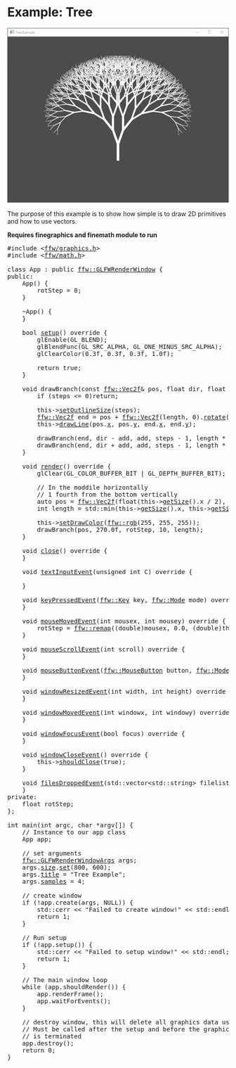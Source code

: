 Example: Tree
=================

![example-tree.jpg](example-tree.jpg)


The purpose of this example is to show how simple is to draw 2D primitives and how to use vectors.

**Requires finegraphics and finemath module to run**


<pre><div class="lang-cpp"><span class="hljs-meta-keyword">#include &lt;<a href="">ffw/graphics.h</a>&gt;</span><span class="hljs-normal"></span>
<span class="hljs-normal"></span><span class="hljs-meta-keyword">#include &lt;<a href="">ffw/math.h</a>&gt;</span><span class="hljs-normal"></span>
<span class="hljs-normal"></span>
<span class="hljs-keyword">class </span><span class="hljs-normal">App : </span><span class="hljs-keyword">public</span><span class="hljs-normal"> <a href="ffw_GLFWRenderWindow.html">ffw::GLFWRenderWindow</a> &#123;</span>
<span class="hljs-normal"></span><span class="hljs-keyword">public</span><span class="hljs-normal">:</span>
<span class="hljs-normal">    App() &#123;</span>
<span class="hljs-normal">        rotStep = 0;</span>
<span class="hljs-normal">    &#125;</span>
<span class="hljs-normal"></span>
<span class="hljs-normal">    ~App() &#123;</span>
<span class="hljs-normal">    &#125;</span>
<span class="hljs-normal"></span>
<span class="hljs-normal">    </span><span class="hljs-title">bool</span><span class="hljs-normal"> <a href="ffw_GLFWRenderWindow.html#68554ce1">setup</a>()</span><span class="hljs-keyword"> override </span><span class="hljs-normal">&#123;</span>
<span class="hljs-normal">        glEnable(GL_BLEND);</span>
<span class="hljs-normal">        glBlendFunc(GL_SRC_ALPHA, GL_ONE_MINUS_SRC_ALPHA);</span>
<span class="hljs-normal">        glClearColor(0.3f, 0.3f, 0.3f, 1.0f);</span>
<span class="hljs-normal"></span>
<span class="hljs-normal">        </span><span class="hljs-keyword">return</span><span class="hljs-normal"> </span><span class="hljs-keyword">true</span><span class="hljs-normal">;</span>
<span class="hljs-normal">    &#125;</span>
<span class="hljs-normal"></span>
<span class="hljs-normal">    </span><span class="hljs-title">void</span><span class="hljs-normal"> drawBranch(</span><span class="hljs-keyword">const</span><span class="hljs-normal"> <a href="ffw_Vec2.html">ffw::Vec2f</a>&amp; pos, </span><span class="hljs-title">float</span><span class="hljs-normal"> dir, </span><span class="hljs-title">float</span><span class="hljs-normal"> add, </span><span class="hljs-title">int</span><span class="hljs-normal"> steps, </span><span class="hljs-title">float</span><span class="hljs-normal"> length) &#123;</span>
<span class="hljs-normal">        </span><span class="hljs-keyword">if</span><span class="hljs-normal"> (steps &lt;= 0)</span><span class="hljs-keyword">return</span><span class="hljs-normal">;</span>
<span class="hljs-normal">        </span>
<span class="hljs-normal">        this-&gt;<a href="ffw_RenderContext.html#7acd1170">setOutlineSize</a>(steps);</span>
<span class="hljs-normal">        <a href="ffw_Vec2.html">ffw::Vec2f</a> end = pos + <a href="ffw.html#fcfaa6c5">ffw::Vec2f</a>(length, 0).<a href="ffw_Vec2.html#dd178631">rotate</a>(dir);</span>
<span class="hljs-normal">        this-&gt;<a href="ffw_RenderContext.html#5bb70248">drawLine</a>(pos.<a href="ffw_Vec2.html#b2ccd122">x</a>, pos.<a href="ffw_Vec2.html#370d6d90">y</a>, end.<a href="ffw_Vec2.html#b2ccd122">x</a>, end.<a href="ffw_Vec2.html#370d6d90">y</a>);</span>
<span class="hljs-normal"></span>
<span class="hljs-normal">        drawBranch(end, dir - add, add, steps - 1, length * 0.9f);</span>
<span class="hljs-normal">        drawBranch(end, dir + add, add, steps - 1, length * 0.9f);</span>
<span class="hljs-normal">    &#125;</span>
<span class="hljs-normal"></span>
<span class="hljs-normal">    </span><span class="hljs-title">void</span><span class="hljs-normal"> <a href="ffw_GLFWRenderWindow.html#93db1d16">render</a>()</span><span class="hljs-keyword"> override </span><span class="hljs-normal">&#123;</span>
<span class="hljs-normal">        glClear(GL_COLOR_BUFFER_BIT | GL_DEPTH_BUFFER_BIT);</span>
<span class="hljs-normal"></span>
<span class="hljs-normal">        </span><span class="hljs-comment">// In the moddile horizontally</span><span class="hljs-normal"></span>
<span class="hljs-normal">        </span><span class="hljs-comment">// 1 fourth from the bottom vertically</span><span class="hljs-normal"></span>
<span class="hljs-normal">        </span><span class="hljs-keyword">auto</span><span class="hljs-normal"> pos = <a href="ffw.html#fcfaa6c5">ffw::Vec2f</a>(</span><span class="hljs-title">float</span><span class="hljs-normal">(this-&gt;<a href="ffw_GLFWRenderWindow.html#70919473">getSize</a>().x / 2), </span><span class="hljs-title">float</span><span class="hljs-normal">(this-&gt;<a href="ffw_GLFWRenderWindow.html#70919473">getSize</a>().y - this-&gt;<a href="ffw_GLFWRenderWindow.html#70919473">getSize</a>().y / 4));</span>
<span class="hljs-normal">        </span><span class="hljs-title">int</span><span class="hljs-normal"> length = std::min(this-&gt;<a href="ffw_GLFWRenderWindow.html#70919473">getSize</a>().x, this-&gt;<a href="ffw_GLFWRenderWindow.html#70919473">getSize</a>().y) / 10;</span>
<span class="hljs-normal"></span>
<span class="hljs-normal">        this-&gt;<a href="ffw_RenderContext.html#6b8df6af">setDrawColor</a>(<a href="ffw.html#e71e7885">ffw::rgb</a>(255, 255, 255));</span>
<span class="hljs-normal">        drawBranch(pos, 270.0f, rotStep, 10, length);</span>
<span class="hljs-normal">    &#125;</span>
<span class="hljs-normal"></span>
<span class="hljs-normal">    </span><span class="hljs-title">void</span><span class="hljs-normal"> <a href="ffw_GLFWRenderWindow.html#eb5dbf50">close</a>()</span><span class="hljs-keyword"> override </span><span class="hljs-normal">&#123;</span>
<span class="hljs-normal">    &#125;</span>
<span class="hljs-normal"></span>
<span class="hljs-normal">    </span><span class="hljs-title">void</span><span class="hljs-normal"> <a href="ffw_GLFWRenderWindow.html#707e5f61">textInputEvent</a>(</span><span class="hljs-title">unsigned</span><span class="hljs-normal"> </span><span class="hljs-title">int</span><span class="hljs-normal"> C)</span><span class="hljs-keyword"> override </span><span class="hljs-normal">&#123;</span>
<span class="hljs-normal"></span>
<span class="hljs-normal">    &#125;</span>
<span class="hljs-normal"></span>
<span class="hljs-normal">    </span><span class="hljs-title">void</span><span class="hljs-normal"> <a href="ffw_GLFWRenderWindow.html#ce25f297">keyPressedEvent</a>(<a href="ffw.html#23661d50">ffw::Key</a> key, <a href="ffw.html#e03b52d5">ffw::Mode</a> mode)</span><span class="hljs-keyword"> override </span><span class="hljs-normal">&#123;</span>
<span class="hljs-normal">    &#125;</span>
<span class="hljs-normal"></span>
<span class="hljs-normal">    </span><span class="hljs-title">void</span><span class="hljs-normal"> <a href="ffw_GLFWRenderWindow.html#eaa1a6c6">mouseMovedEvent</a>(</span><span class="hljs-title">int</span><span class="hljs-normal"> mousex, </span><span class="hljs-title">int</span><span class="hljs-normal"> mousey)</span><span class="hljs-keyword"> override </span><span class="hljs-normal">&#123;</span>
<span class="hljs-normal">        rotStep = <a href="ffw.html#e670592a">ffw::remap</a>((</span><span class="hljs-title">double</span><span class="hljs-normal">)mousex, 0.0, (</span><span class="hljs-title">double</span><span class="hljs-normal">)this-&gt;<a href="ffw_GLFWRenderWindow.html#70919473">getSize</a>().x, 0.0, 90.0);</span>
<span class="hljs-normal">    &#125;</span>
<span class="hljs-normal"></span>
<span class="hljs-normal">    </span><span class="hljs-title">void</span><span class="hljs-normal"> <a href="ffw_GLFWRenderWindow.html#fbe7329a">mouseScrollEvent</a>(</span><span class="hljs-title">int</span><span class="hljs-normal"> scroll)</span><span class="hljs-keyword"> override </span><span class="hljs-normal">&#123;</span>
<span class="hljs-normal">    &#125;</span>
<span class="hljs-normal"></span>
<span class="hljs-normal">    </span><span class="hljs-title">void</span><span class="hljs-normal"> <a href="ffw_GLFWRenderWindow.html#1e8d2373">mouseButtonEvent</a>(<a href="ffw.html#f80e46cc">ffw::MouseButton</a> button, <a href="ffw.html#e03b52d5">ffw::Mode</a> mode)</span><span class="hljs-keyword"> override </span><span class="hljs-normal">&#123;</span>
<span class="hljs-normal">    &#125;</span>
<span class="hljs-normal"></span>
<span class="hljs-normal">    </span><span class="hljs-title">void</span><span class="hljs-normal"> <a href="ffw_GLFWRenderWindow.html#e4b39662">windowResizedEvent</a>(</span><span class="hljs-title">int</span><span class="hljs-normal"> width, </span><span class="hljs-title">int</span><span class="hljs-normal"> height)</span><span class="hljs-keyword"> override </span><span class="hljs-normal">&#123;</span>
<span class="hljs-normal">    &#125;</span>
<span class="hljs-normal"></span>
<span class="hljs-normal">    </span><span class="hljs-title">void</span><span class="hljs-normal"> <a href="ffw_GLFWRenderWindow.html#e57c71a5">windowMovedEvent</a>(</span><span class="hljs-title">int</span><span class="hljs-normal"> windowx, </span><span class="hljs-title">int</span><span class="hljs-normal"> windowy)</span><span class="hljs-keyword"> override </span><span class="hljs-normal">&#123;</span>
<span class="hljs-normal">    &#125;</span>
<span class="hljs-normal"></span>
<span class="hljs-normal">    </span><span class="hljs-title">void</span><span class="hljs-normal"> <a href="ffw_GLFWRenderWindow.html#727ce05e">windowFocusEvent</a>(</span><span class="hljs-title">bool</span><span class="hljs-normal"> focus)</span><span class="hljs-keyword"> override </span><span class="hljs-normal">&#123;</span>
<span class="hljs-normal">    &#125;</span>
<span class="hljs-normal"></span>
<span class="hljs-normal">    </span><span class="hljs-title">void</span><span class="hljs-normal"> <a href="ffw_GLFWRenderWindow.html#d1e6b4ff">windowCloseEvent</a>()</span><span class="hljs-keyword"> override </span><span class="hljs-normal">&#123;</span>
<span class="hljs-normal">        this-&gt;<a href="ffw_GLFWRenderWindow.html#f26e03bc">shouldClose</a>(</span><span class="hljs-keyword">true</span><span class="hljs-normal">);</span>
<span class="hljs-normal">    &#125;</span>
<span class="hljs-normal"></span>
<span class="hljs-normal">    </span><span class="hljs-title">void</span><span class="hljs-normal"> <a href="ffw_GLFWRenderWindow.html#c02a201a">filesDroppedEvent</a>(std::vector&lt;std::string&gt; filelist)</span><span class="hljs-keyword"> override </span><span class="hljs-normal">&#123;</span>
<span class="hljs-normal">    &#125;</span>
<span class="hljs-normal"></span><span class="hljs-keyword">private</span><span class="hljs-normal">:</span>
<span class="hljs-normal">    </span><span class="hljs-title">float</span><span class="hljs-normal"> rotStep;</span>
<span class="hljs-normal">&#125;;</span>
<span class="hljs-normal"></span>
<span class="hljs-title">int</span><span class="hljs-normal"> main(</span><span class="hljs-title">int</span><span class="hljs-normal"> argc, </span><span class="hljs-title">char</span><span class="hljs-normal"> *argv[]) &#123;</span>
<span class="hljs-normal">    </span><span class="hljs-comment">// Instance to our app class</span><span class="hljs-normal"></span>
<span class="hljs-normal">    App app;</span>
<span class="hljs-normal"></span>
<span class="hljs-normal">    </span><span class="hljs-comment">// set arguments</span><span class="hljs-normal"></span>
<span class="hljs-normal">    <a href="ffw_GLFWRenderWindowArgs.html">ffw::GLFWRenderWindowArgs</a> args;</span>
<span class="hljs-normal">    args.<a href="ffw_GLFWRenderWindowArgs.html#427706b8">size</a>.<a href="ffw_Vec2.html#e49a9b9e">set</a>(800, 600);</span>
<span class="hljs-normal">    args.<a href="ffw_GLFWRenderWindowArgs.html#b1b7d616">title</a> = </span><span class="hljs-string">"Tree Example"</span><span class="hljs-normal">;</span>
<span class="hljs-normal">    args.<a href="ffw_GLFWRenderWindowArgs.html#17443f00">samples</a> = 4;</span>
<span class="hljs-normal"></span>
<span class="hljs-normal">    </span><span class="hljs-comment">// create window</span><span class="hljs-normal"></span>
<span class="hljs-normal">    </span><span class="hljs-keyword">if</span><span class="hljs-normal"> (!app.create(args, NULL)) &#123;</span>
<span class="hljs-normal">        std::cerr &lt;&lt; </span><span class="hljs-string">"Failed to create window!"</span><span class="hljs-normal"> &lt;&lt; std::endl;</span>
<span class="hljs-normal">        </span><span class="hljs-keyword">return</span><span class="hljs-normal"> 1;</span>
<span class="hljs-normal">    &#125;</span>
<span class="hljs-normal"></span>
<span class="hljs-normal">    </span><span class="hljs-comment">// Run setup</span><span class="hljs-normal"></span>
<span class="hljs-normal">    </span><span class="hljs-keyword">if</span><span class="hljs-normal"> (!app.setup()) &#123;</span>
<span class="hljs-normal">        std::cerr &lt;&lt; </span><span class="hljs-string">"Failed to setup window!"</span><span class="hljs-normal"> &lt;&lt; std::endl;</span>
<span class="hljs-normal">        </span><span class="hljs-keyword">return</span><span class="hljs-normal"> 1;</span>
<span class="hljs-normal">    &#125;</span>
<span class="hljs-normal"></span>
<span class="hljs-normal">    </span><span class="hljs-comment">// The main window loop</span><span class="hljs-normal"></span>
<span class="hljs-normal">    </span><span class="hljs-keyword">while</span><span class="hljs-normal"> (app.shouldRender()) &#123;</span>
<span class="hljs-normal">        app.renderFrame();</span>
<span class="hljs-normal">        app.waitForEvents();</span>
<span class="hljs-normal">    &#125;</span>
<span class="hljs-normal"></span>
<span class="hljs-normal">    </span><span class="hljs-comment">// destroy window, this will delete all graphics data used by the window.</span><span class="hljs-normal"></span>
<span class="hljs-normal">    </span><span class="hljs-comment">// Must be called after the setup and before the graphics</span><span class="hljs-normal"></span>
<span class="hljs-normal">    </span><span class="hljs-comment">// is terminated</span><span class="hljs-normal"></span>
<span class="hljs-normal">    app.destroy();</span>
<span class="hljs-normal">    </span><span class="hljs-keyword">return</span><span class="hljs-normal"> 0;</span>
<span class="hljs-normal">&#125;</span>
</div></pre>

 

